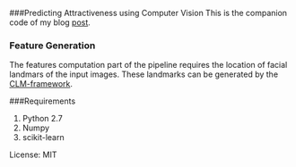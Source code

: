 ###Predicting Attractiveness using Computer Vision
This is the companion code of my blog [post](http://www.learnopencv.com/computer-vision-for-predicting-facial-attractiveness/).


### Feature Generation
The features computation part of the pipeline requires the location of facial landmars of the input images.
These landmarks can be generated by the [CLM-framework](https://github.com/TadasBaltrusaitis/CLM-framework).

###Requirements
1. Python 2.7
2. Numpy
3. scikit-learn

License: MIT
